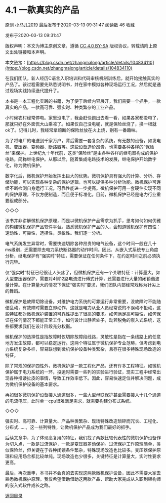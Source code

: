 4.1 一款真实的产品
===========

原创 [小马儿2019](https://me.csdn.net/zhangmalong) 最后发布于2020-03-13 09:31:47 阅读数 46 收藏

发布于2020-03-13 09:31:47

[](http://creativecommons.org/licenses/by-sa/4.0/)版权声明：本文为博主原创文章，遵循 [CC 4.0 BY-SA](http://creativecommons.org/licenses/by-sa/4.0/) 版权协议，转载请附上原文出处链接和本声明。

本文链接：[https://blog.csdn.net/zhangmalong/article/details/104834110](https://blog.csdn.net/zhangmalong/article/details/104834110)

在我们团队，新人经历C语言入职培训和代码审核机制训练后，就开始接触真实的产品了。该过程需要先熟悉说明书，并在家中模拟各种现场运行工况，然后就是通过现场实践持续迭代提升了。

本书是一本工程化实践的书籍，为了便于后续内容展开，我们需要一个抓手，一款真实的产品，一款高可靠、强实时、种类繁杂的工业产品。

小时候农村经常停电。家里没电了，我会赶快跑出去看一看，如果各家都没电了，那就只好在外面侃大山乘凉了。如果仅自己没电呢，就是保险丝烧了，换一根就ok了。记得儿时，我经常拿熔断的保险丝放在火上烧，别有一番趣味。

为了将电厂的电送到千家万户，背后需要一套复杂的系统，有无数的设备，如发电机、变压器、变频器、断路器等。这些设备造价昂贵，也需要各种各样的“保险丝”来保护。上世纪九十年代前，这类“保险丝”是由各种各样的继电器构成的保护电路，简称继电保护。从那以后，随着集成电路技术的发展，继电保护开始数字化，称为微机保护。

数字化后，微机保护开始发挥出巨大的优势。微机保护具有强大的计算、分析、存储功能，可以实现各种复杂的保护逻辑，也可以提供多种分析功能。微机保护可连续不断检测自身运行工况，可靠性能进一步提高。微机保护可用一套硬件实现不同的保护原理，不仅方便制造，而且便于标准化。目前，微机保护已经是电力行业重要组成部分。

◇◇◇

该书并非讲解微机保护原理，而是以微机保护产品需求为抓手，思考如何如何优雅的构建微机保护产品软件平台。熟悉微机保护产品的人，会知道微机保护有四性：速动性，可靠性，选择性，灵敏性。我们逐一分析。

电气系统发生异常时，需要快速切除各种昂贵的电气设备，这个时间一般在几十ms级别，还需要除去电力系统断路器的动作时间。因此，从嵌入式系统专业角度分析，继电保护有“强实时”特征，需要保证在任何条件下，在约定时间之前必须执行完毕。

仅“强实时”特征已经很让人头疼了，但微机保护还有一个关联特征：计算量大。如大型变压器保护，需要对4侧12路电流进行傅式计算，还需要进行大量的闭锁谐波量计算。在计算量大的情况下保证“强实时”要求，我们团队内部经常戏称为针尖上的舞蹈。

微机保护是故障切除设备，对维护电力系统的可靠运行非常重要，没故障时不能随便乱动，有故障时需要立即动作，这就是电力从业人员经常说的不误动不拒动，这些特征都对微机保护装置的可靠性提出了很高的要求。如何满足高可靠性，如何保证在任何情况下都能正常工作，如何设计出静若处子，动若脱兔的嵌入式系统，这些都要求我们在设计阶段充分权衡。

微机保护的选择性是指故障时仅切除故障段线路，灵敏性是指在一条线路上的任意地方发生故障，都可以稳定运行。这两个特征属于微机保护专业范畴，但考虑到电力系统复杂多样，容易联想到微机保护设备种类繁杂，且存在很多特殊现场改造的特征。

除了常规的保护四性外，微机保护是一款工程化产品，还有许多工程特征。如微机保护属于电力系统的一环，投运时需要一些列的实验进行验证，现实工程中经常出现各种推诿扯皮的事情，导致工作效率低下。因此，容易快速定位并解决问题，成为微机保护设备的基本要求。

再如很多微机保护设备接入通道很多，一些大型母联保护甚至需要接入十几个通道的电流电压，此时单一cpu很难满足需求，就需要构建分布式系统。

◇◇◇

强实时、高可靠、计算量大、产品种类繁杂、现场特殊改造琐碎而冗长、工程化、分布式……，这一些列特性，让微机保护产品成为我们最好的抓手。

后续文章中，为了体现高复用的特征，我们找了两款比较代表性的微机保护设备作为切入点，一款是过流保护，一款是变压器差动保护。过流保护工作原理简单，类似保险丝，但关键在于各种闭锁条件繁杂，特殊现场改造也比较多。变压器保护原理和应用场合都比较单纯，现场改造也少很多，关键特征是计算量大，实时性要求更高。

最后，再次重申，本书并不会真的去实现这两款微机保护设备，因此不需要大家去熟悉微机保护原理。我仅希望借助借助这两款产品，帮助大家完成从入职到架构师的嵌入式软件成长之路。

[返回目录](https://blog.csdn.net/zhangmalong/article/details/103197670)